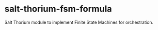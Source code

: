 # salt-thorium-fsm-formula
Salt Thorium module to implement Finite State Machines for orchestration.
